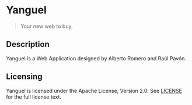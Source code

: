 # Yanguel

> Your new web to buy.

## Description

Yanguel is a Web Application designed by Alberto Romero and Raúl Pavón.



## Licensing

Yanguel is licensed under the Apache License, Version 2.0. See [LICENSE](LICENSE) for the full license text.
